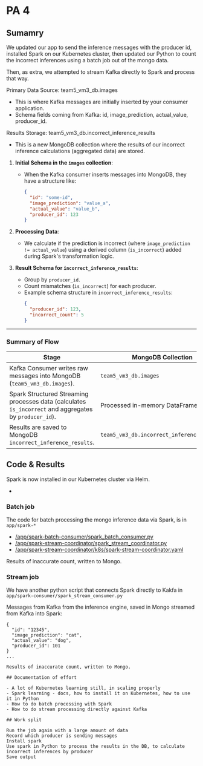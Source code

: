 # PA 4

## Sumamry

We updated our app to send the inference messages with the producer id, installed Spark on our Kubernetes cluster, then updated our Python to count the incorrect inferences using a batch job out of the mongo data. 

Then, as extra, we attempted to stream Kafka directly to Spark and process that way.

Primary Data Source: team5_vm3_db.images
- This is where Kafka messages are initially inserted by your consumer application.
- Schema fields coming from Kafka: id, image_prediction, actual_value, producer_id.

Results Storage: team5_vm3_db.incorrect_inference_results
- This is a new MongoDB collection where the results of our incorrect inference calculations (aggregated data) are stored.


1. **Initial Schema in the `images` collection**:
   - When the Kafka consumer inserts messages into MongoDB, they have a structure like:
     ```json
     {
       "id": "some-id",
       "image_prediction": "value_a",
       "actual_value": "value_b",
       "producer_id": 123
     }
     ```

2. **Processing Data**:
   - We calculate if the prediction is incorrect (where `image_prediction != actual_value`) using a derived column (`is_incorrect`) added during Spark's transformation logic.

3. **Result Schema for `incorrect_inference_results`**:
   - Group by `producer_id`.
   - Count mismatches (`is_incorrect`) for each producer.
   - Example schema structure in `incorrect_inference_results`:
     ```json
     {
       "producer_id": 123,
       "incorrect_count": 5
     }
     ```

---

### Summary of Flow
| Stage               | MongoDB Collection              | Schema Changes |
|---------------------|----------------------------------|----------------|
| Kafka Consumer writes raw messages into MongoDB (`team5_vm3_db.images`). | `team5_vm3_db.images` | `{"id", "image_prediction", "actual_value", "producer_id"}` |
| Spark Structured Streaming processes data (calculates `is_incorrect` and aggregates by `producer_id`). | Processed in-memory DataFrame | Aggregates errors and counts by producer_id |
| Results are saved to MongoDB `incorrect_inference_results`. | `team5_vm3_db.incorrect_inference_results` | `{"producer_id": int, "incorrect_count": int}` |


## Code & Results

Spark is now installed in our Kubernetes cluster via Helm. 

- 

### Batch job

The code for batch processing the mongo inference data via Spark, is in `app/spark-*`

- [/app/spark-batch-consumer/spark_batch_consumer.py](../app/spark-batch-consumer/spark_batch_consumer.py)
- [/app/spark-stream-coordinator/spark_stream_coordinator.py](../app/spark-stream-coordinator/spark_stream_coordinator.py)
- [/app/spark-stream-coordinator/k8s/spark-stream-coordinator.yaml](../app/spark-stream-coordinator/k8s/spark-stream-coordinator.yaml)

Results of inaccurate count, written to Mongo.

### Stream job

We have another python script that connects Spark directly to Kakfa in `app/spark-consumer/spark_stream_consumer.py`

Messages from Kafka from the inference engine, saved in Mongo streamed from Kafka into Spark:
```
{
  "id": "12345",
  "image_prediction": "cat",
  "actual_value": "dog",
  "producer_id": 101
}
...

Results of inaccurate count, written to Mongo.

## Documentation of effort

- A lot of Kubernetes learning still, in scaling properly
- Spark learning - docs, how to install it on Kubernetes, how to use it in Python
- How to do batch processing with Spark
- How to do stream processing directly against Kafka

## Work split

Run the job again with a large amount of data
Record which producer is sending messages
Install spark
Use spark in Python to process the results in the DB, to calculate incorrect inferences by producer
Save output 





